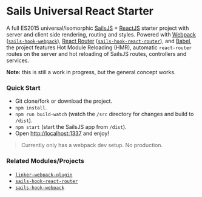 # Sails Universal React Starter

A full ES2015 universal/isomorphic [SailsJS](http://sailsjs.org) + [ReactJS](https://facebook.github.io/react) starter project with server and client side rendering, routing and styles.
Powered with [Webpack](https://webpack.github.io/) ([`sails-hook-webpack`](https://github.com/teamfa/sails-hook-webpack)),  [React Router](https://github.com/reactjs/react-router) ([`sails-hook-react-router`](https://github.com/teamfa/sails-hook-react-router)),
and [Babel](https://babeljs.io), the project features Hot Module Reloading (HMR), automatic `react-router` routes on the server and hot reloading of SailsJS routes, controllers and services.

**Note:** this is still a work in progress, but the general concept works.

### Quick Start

- Git clone/fork or download the project.
- `npm install`.
- `npm run build-watch` (watch the `/src` directory for changes and build to `/dist`).
- `npm start` (start the SailsJS app from `/dist`).
- Open [http://localhost:1337](http://localhost:1337) and enjoy!

> Currently only has a webpack dev setup. No production.

### Related Modules/Projects
- [`linker-webpack-plugin`](https://github.com/teamfa/linker-webpack-plugin)
- [`sails-hook-react-router`](https://github.com/teamfa/sails-hook-react-router)
- [`sails-hook-webpack`](https://github.com/teamfa/sails-hook-webpack)
